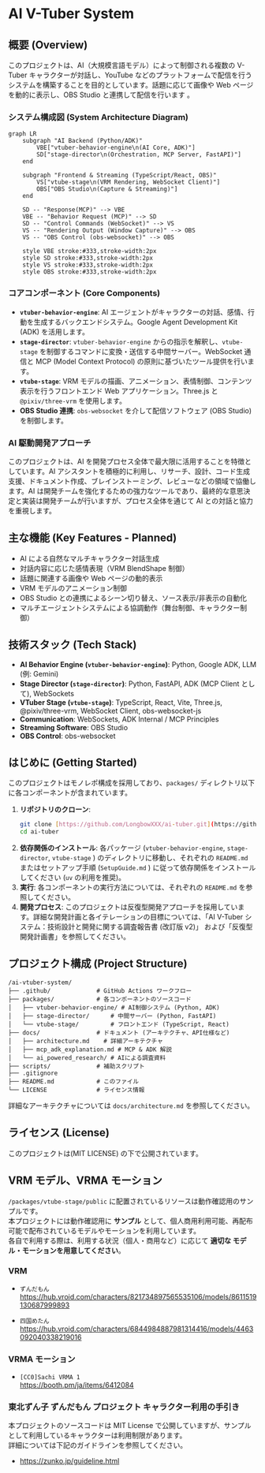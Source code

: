 # AI V-Tuber System

## 概要 (Overview)

このプロジェクトは、AI（大規模言語モデル）によって制御される複数の V-Tuber キャラクターが対話し、YouTube などのプラットフォームで配信を行うシステムを構築することを目的としています。話題に応じて画像や Web ページを動的に表示し、OBS Studio と連携して配信を行います 。

### システム構成図 (System Architecture Diagram)

```mermaid
graph LR
    subgraph "AI Backend (Python/ADK)"
        VBE["vtuber-behavior-engine\n(AI Core, ADK)"]
        SD["stage-director\n(Orchestration, MCP Server, FastAPI)"]
    end

    subgraph "Frontend & Streaming (TypeScript/React, OBS)"
        VS["vtube-stage\n(VRM Rendering, WebSocket Client)"]
        OBS["OBS Studio\n(Capture & Streaming)"]
    end

    SD -- "Response(MCP)" --> VBE
    VBE -- "Behavior Request (MCP)" --> SD
    SD -- "Control Commands (WebSocket)" --> VS
    VS -- "Rendering Output (Window Capture)" --> OBS
    VS -- "OBS Control (obs-websocket)" --> OBS

    style VBE stroke:#333,stroke-width:2px
    style SD stroke:#333,stroke-width:2px
    style VS stroke:#333,stroke-width:2px
    style OBS stroke:#333,stroke-width:2px
```

### コアコンポーネント (Core Components)

- **`vtuber-behavior-engine`**: AI エージェントがキャラクターの対話、感情、行動を生成するバックエンドシステム。Google Agent Development Kit (ADK) を活用します。
- **`stage-director`**: `vtuber-behavior-engine` からの指示を解釈し、`vtube-stage` を制御するコマンドに変換・送信する中間サーバー。WebSocket 通信と MCP (Model Context Protocol) の原則に基づいたツール提供を行います。
- **`vtube-stage`**: VRM モデルの描画、アニメーション、表情制御、コンテンツ表示を行うフロントエンド Web アプリケーション。Three.js と `@pixiv/three-vrm` を使用します。
- **OBS Studio 連携**: `obs-websocket` を介して配信ソフトウェア (OBS Studio) を制御します。

### AI 駆動開発アプローチ

このプロジェクトは、AI を開発プロセス全体で最大限に活用することを特徴としています。AI アシスタントを積極的に利用し、リサーチ、設計、コード生成支援、ドキュメント作成、ブレインストーミング、レビューなどの領域で協働します。AI は開発チームを強化するための強力なツールであり、最終的な意思決定と実装は開発チームが行いますが、プロセス全体を通じて AI との対話と協力を重視します。

## 主な機能 (Key Features - Planned)

- AI による自然なマルチキャラクター対話生成
- 対話内容に応じた感情表現（VRM BlendShape 制御）
- 話題に関連する画像や Web ページの動的表示
- VRM モデルのアニメーション制御
- OBS Studio との連携によるシーン切り替え、ソース表示/非表示の自動化
- マルチエージェントシステムによる協調動作（舞台制御、キャラクター制御）

## 技術スタック (Tech Stack)

- **AI Behavior Engine (`vtuber-behavior-engine`)**: Python, Google ADK, LLM (例: Gemini)
- **Stage Director (`stage-director`)**: Python, FastAPI, ADK (MCP Client として), WebSockets
- **VTuber Stage (`vtube-stage`)**: TypeScript, React, Vite, Three.js, @pixiv/three-vrm, WebSocket Client, obs-websocket-js
- **Communication**: WebSockets, ADK Internal / MCP Principles
- **Streaming Software**: OBS Studio
- **OBS Control**: obs-websocket

## はじめに (Getting Started)

このプロジェクトはモノレポ構成を採用しており、`packages/` ディレクトリ以下に各コンポーネントが含まれています。

1.  **リポジトリのクローン**:
    ```bash
    git clone [https://github.com/LongbowXXX/ai-tuber.git](https://github.com/LongbowXXX/ai-tuber.git)
    cd ai-tuber
    ```
2.  **依存関係のインストール**:
    各パッケージ (`vtuber-behavior-engine`, `stage-director`, `vtube-stage` ) のディレクトリに移動し、それぞれの `README.md` またはセットアップ手順 (`SetupGuide.md` ) に従って依存関係をインストールしてください (`uv` の利用を推奨)。
3.  **実行**:
    各コンポーネントの実行方法については、それぞれの `README.md` を参照してください。
4.  **開発プロセス**:
    このプロジェクトは反復型開発アプローチを採用しています。詳細な開発計画と各イテレーションの目標については、「AI V-Tuber システム：技術設計と開発に関する調査報告書 (改訂版 v2)」 および「反復型開発計画書」を参照してください。

## プロジェクト構成 (Project Structure)

```
/ai-vtuber-system/
├── .github/             # GitHub Actions ワークフロー
├── packages/            # 各コンポーネントのソースコード
│   ├── vtuber-behavior-engine/ # AI制御システム (Python, ADK)
│   ├── stage-director/      # 中間サーバー (Python, FastAPI)
│   └── vtube-stage/         # フロントエンド (TypeScript, React)
├── docs/                # ドキュメント (アーキテクチャ、API仕様など)
│   ├── architecture.md    # 詳細アーキテクチャ
│   ├── mcp_adk_explanation.md # MCP & ADK 解説
│   └── ai_powered_research/ # AIによる調査資料
├── scripts/             # 補助スクリプト
├── .gitignore
├── README.md            # このファイル
└── LICENSE              # ライセンス情報
```

詳細なアーキテクチャについては `docs/architecture.md` を参照してください。

## ライセンス (License)

このプロジェクトは(MIT LICENSE) の下で公開されています。

## VRM モデル、VRMA モーション

`/packages/vtube-stage/public` に配置されているリソースは動作確認用のサンプルです。  
本プロジェクトには動作確認用に **サンプル** として、個人商用利用可能、再配布可能で配布されているモデルやモーションを利用しています。  
各自で利用する際は、利用する状況（個人・商用など）に応じて **適切な モデル・モーションを用意してください**。

### VRM

- `ずんだもん`  
  https://hub.vroid.com/characters/821734897565535106/models/8611519130687999893

- `四国めたん`  
  https://hub.vroid.com/characters/6844984887981314416/models/4463092040338219016

### VRMA モーション

- `[CC0]Sachi VRMA 1`  
  https://booth.pm/ja/items/6412084

### 東北ずん子 ずんだもん プロジェクト キャラクター利用の手引き

本プロジェクトのソースコードは MIT License で公開していますが、サンプルとして利用しているキャラクターは利用制限があります。  
詳細については下記のガイドラインを参照してください。

- https://zunko.jp/guideline.html

